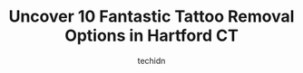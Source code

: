 ---
layout: ampstory
image: https://i0.wp.com/www.depkes.org/wp-content/uploads/2023/06/tattoo-removal-0-in-hartford-ct-1685789355.jpeg?resize=640,853
author: techidn
featured: false
description: Discover the impressive array of Tattoo Removal options in Hartford CT, where you can find 10 of the largest Tattoo Removal establishments in the area. From renowned classics to hidden gems,
title: Uncover 10 Fantastic Tattoo Removal Options in Hartford CT
cover:
   title: Uncover 10 Fantastic Tattoo Removal Options in Hartford CT
   subtitle: Rickpate
   background: https://www.depkes.org/wp-content/uploads/2023/06/tattoo-removal-0-in-hartford-ct-1685789355.jpeg

pages: 
 - layout: thirds
   top: <h1>#1 Hartford County Tattoo</h1>
   bottom: "<p>First off, I have to say that Tabitha is hands-down, the most down to earth, friendly and knowledgeable receptionist I have ever encountered. She was enthusiastic and car</p>"
   background: https://www.depkes.org/wp-content/uploads/2023/06/tattoo-removal-1-in-hartford-ct-1685789355.jpeg
   backgroundblur: true
 - layout: thirds
   top: <h1>#2 The Edge Tattoo</h1>
   bottom: "<p>Took my 19-yr old daughter here to get her first tattoo.  The place was super clean, well-lit and spacious.  There were two artists working at the time of our visit.  Jos</p>"
   background: https://www.depkes.org/wp-content/uploads/2023/06/tattoo-removal-2-in-hartford-ct-1685789356.jpeg
   cta:
      link: https://www.depkes.org/blog/uncover-10-fantastic-tattoo-removal-options-in-hartford-ct/
      text: Uncover 10 Fantastic Tattoo Removal Options in Hartford CT
 - layout: thirds
   top: <h1>#3 Greenwich Medical Spa at West Hartford</h1>
   bottom: "<p>65 Raymond Rd, West Hartford, CT 06107, United States</p>"
   background: https://www.depkes.org/wp-content/uploads/2023/06/tattoo-removal-3-in-hartford-ct-1685789358.jpeg
   cta:
      link: https://www.depkes.org/blog/uncover-10-fantastic-tattoo-removal-options-in-hartford-ct/
      text: Uncover 10 Fantastic Tattoo Removal Options in Hartford CT
 - layout: thirds
   top: <h1>#4 STUDIO Face & Body</h1>
   bottom: "<p>205 Glastonbury Blvd Suite #630, Glastonbury, CT 06033, United States</p>"
   background: https://images.unsplash.com/photo-1597773150796-e5c14ebecbf5?ixlib=rb-4.0.3&ixid=MnwxMjA3fDB8MHxwaG90by1wYWdlfHx8fGVufDB8fHx8&auto=format&fit=crop&w=640&h=853&q=80
   cta:
      link: https://www.depkes.org/blog/uncover-10-fantastic-tattoo-removal-options-in-hartford-ct/
      text: Uncover 10 Fantastic Tattoo Removal Options in Hartford CT
 - layout: thirds
   top: <h1>#5 Body Graphics Tattoo Inc</h1>
   bottom: "<p>73 John Fitch Blvd A, South Windsor, CT 06074, United States</p>"
   background: https://images.unsplash.com/photo-1609083590460-7b8cc0ca65f8?ixlib=rb-4.0.3&ixid=MnwxMjA3fDB8MHxwaG90by1wYWdlfHx8fGVufDB8fHx8&auto=format&fit=crop&w=640&h=853&q=80
   cta:
      link: https://www.depkes.org/blog/uncover-10-fantastic-tattoo-removal-options-in-hartford-ct/
      text: Uncover 10 Fantastic Tattoo Removal Options in Hartford CT
 - layout: thirds
   top: <h1>#6 Mias Medical Spa</h1>
   bottom: "<p>45 S Main St Suite 308, West Hartford, CT 06107, United States</p>"
   background: https://images.unsplash.com/photo-1613843873231-1447db182f97?ixlib=rb-4.0.3&ixid=MnwxMjA3fDB8MHxwaG90by1wYWdlfHx8fGVufDB8fHx8&auto=format&fit=crop&w=640&h=853&q=80
   cta:
      link: https://www.depkes.org/blog/uncover-10-fantastic-tattoo-removal-options-in-hartford-ct/
      text: Uncover 10 Fantastic Tattoo Removal Options in Hartford CT
 - layout: thirds
   top: <h1>#7 Sarah Victor Beauty Studio + Salon</h1>
   bottom: "<p>476 Naubuc Ave Building 1, Glastonbury, CT 06033, United States</p>"
   background: https://images.unsplash.com/photo-1608411404720-c8f0417bcdba?ixlib=rb-4.0.3&ixid=MnwxMjA3fDB8MHxwaG90by1wYWdlfHx8fGVufDB8fHx8&auto=format&fit=crop&w=640&h=853&q=80
   cta:
      link: https://www.depkes.org/blog/uncover-10-fantastic-tattoo-removal-options-in-hartford-ct/
      text: Uncover 10 Fantastic Tattoo Removal Options in Hartford CT
 - layout: thirds
   middle: Continue reading...
   background: https://images.unsplash.com/photo-1536745287225-21d689278fd1?ixlib=rb-4.0.3&ixid=MnwxMjA3fDB8MHxwaG90by1wYWdlfHx8fGVufDB8fHx8&auto=format&fit=crop&w=640&h=853&q=80
   cta:
      link: https://www.depkes.org/blog/uncover-10-fantastic-tattoo-removal-options-in-hartford-ct/
      text: Uncover 10 Fantastic Tattoo Removal Options in Hartford CT
      
---